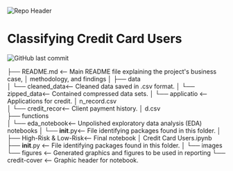 <img src=header.jpg, alt="Repo Header"/><br/>

# Classifying Credit Card Users

![GitHub last commit](https://img.shields.io/github/last-commit/smartbre/phase5)<br/>


├── README.md <-- Main README file explaining the project's business case,
│                                methodology, and findings
│
├── data             
│   └── cleaned_data<-- Cleaned data saved in .csv format.
│   └── zipped_data<-- Contained compressed data sets.
│   └── applicatio <-- Applications for credit.
│       n_record.csv  
│   └── credit_recor<-- Client payment history.
│       d.csv  
├── functions            
│   └── eda_notebook<-- Unpolished exploratory data analysis (EDA) notebooks
│   └── __init__.py<-- File identifying packages found in this folder.
│
├── High-Risk & Low-Risk<-- Final notebook
│   Credit Card Users.ipynb
├── __init__.py <-- File identifying packages found in this folder.
│
└── images            
    └── figures <-- Generated graphics and figures to be used in reporting
    └── credit-cover <-- Graphic header for notebook.